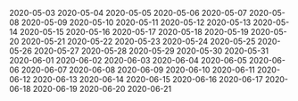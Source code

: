 2020-05-03
2020-05-04
2020-05-05
2020-05-06
2020-05-07
2020-05-08
2020-05-09
2020-05-10
2020-05-11
2020-05-12
2020-05-13
2020-05-14
2020-05-15
2020-05-16
2020-05-17
2020-05-18
2020-05-19
2020-05-20
2020-05-21
2020-05-22
2020-05-23
2020-05-24
2020-05-25
2020-05-26
2020-05-27
2020-05-28
2020-05-29
2020-05-30
2020-05-31
2020-06-01
2020-06-02
2020-06-03
2020-06-04
2020-06-05
2020-06-06
2020-06-07
2020-06-08
2020-06-09
2020-06-10
2020-06-11
2020-06-12
2020-06-13
2020-06-14
2020-06-15
2020-06-16
2020-06-17
2020-06-18
2020-06-19
2020-06-20
2020-06-21
